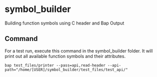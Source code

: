 # symbol_builder
Building function symbols using C header and Bap Output

## Command

For a test run, execute this command in the symbol_builder folder. It will print out all available function symbols and their attributes.

```
bap test_files/printer --pass=api,read-header --api-path="/home/[USER]/symbol_builder/test_files/test_api/"
```
